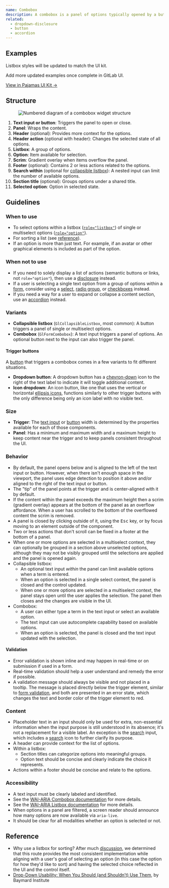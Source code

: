 ```yaml
---
name: Combobox
description: A combobox is a panel of options typically opened by a button or text input.
related:
  - dropdown-disclosure
  - button
  - accordion
---
```


## Examples

<story-viewer story-name="base-new-dropdowns-listbox--default" title="Default listbox (in progress)"></story-viewer>

<note>Listbox styles will be updated to match the UI kit.</note>

<todo>Add more updated examples once complete in GitLab UI.</todo>

[View in Pajamas UI Kit →](https://www.figma.com/file/qEddyqCrI7kPSBjGmwkZzQ/%F0%9F%93%99-Component-library?node-id=425%3A14&t=rmPjyHqeWCnLnYDJ-11)

## Structure

<figure class="figure" role="figure" aria-label="Combobox widget structure">
  <img class="figure-img" src="/img/dropdown-combobox-structure.svg" alt="Numbered diagram of a combobox widget structure" role="img" />
</figure>

1. **Text input or button**: Triggers the panel to open or close.
1. **Panel**: Wraps the content.
1. **Header** (optional): Provides more context for the options.
1. **Header action** (optional with header): Changes the selected state of all options.
1. **Listbox**: A group of options.
1. **Option**: Item available for selection.
1. **Scrim**: Gradient overlay when items overflow the panel.
1. **Footer** (optional): Contains 2 or less actions related to the options.
1. **Search within** (optional for [collapsible listbox](#variants)): A nested input can limit the number of available options.
1. **Section title** (optional): Groups options under a shared title.
1. **Selected option**: Option in selected state.

## Guidelines

### When to use

- To select options within a listbox ([`role="listbox"`](https://www.w3.org/TR/wai-aria-1.2/#listbox)) of single or multiselect options ([`role="option"`](https://www.w3.org/TR/wai-aria-1.2/#option)).
- For sorting a list (see [reference](#reference)).
- If an option is more than just text. For example, if an avatar or other graphical elements is included as part of the option.

### When not to use

- If you need to solely display a list of actions (semantic buttons or links, not `role="option"`), then use a [disclosure](/components/dropdown-disclosure) instead.
- If a user is selecting a single text option from a group of options within a [form](/patterns/forms), consider using a [select](/components/select), [radio group](/components/radio-button), or [checkboxes](/components/checkbox) instead.
- If you need a way for a user to expand or collapse a content section, use an [accordion](/components/accordion) instead.

### Variants

- **Collapsible listbox** (`GlCollapsibleListbox`, most common): A button triggers a panel of single or multiselect options.
- **Combobox** (`GlFormCombobox`): A text input triggers a panel of options. An optional button next to the input can also trigger the panel.

#### Trigger buttons

A [button](/components/button) that triggers a combobox comes in a few variants to fit different situations.

- **Dropdown button**: A dropdown button has a [chevron-down](https://gitlab-org.gitlab.io/gitlab-svgs/?q=~chevron-down) icon to the right of the text label to indicate it will toggle additional content.
- **Icon dropdown**: An icon button, like one that uses the vertical or horizontal [ellipsis icons](https://gitlab-org.gitlab.io/gitlab-svgs/?q=elli), functions similarly to other trigger buttons with the only difference being only an icon label with no visible text.

### Size

- **Trigger**: The [text input](/components/text-input) or [button](/components/button) width is determined by the properties available for each of those components.
- **Panel**: Has a minimum and maximum width and a maximum height to keep content near the trigger and to keep panels consistent throughout the UI.

### Behavior

- By default, the panel opens below and is aligned to the left of the text input or button. However, when there isn't enough space in the viewport, the panel uses edge detection to position it above and/or aligned to the right of the text input or button.
- The "tip" of the panel points at the trigger and is center-aligned with it by default.
- If the content within the panel exceeds the maximum height then a scrim (gradient overlay) appears at the bottom of the panel as an overflow affordance. When a user has scrolled to the bottom of the overflowed content the scrim is removed.
- A panel is closed by clicking outside of it, using the <kbd>Esc</kbd> key, or by focus moving to an element outside of the component.
- Two or less actions that don't scroll can be fixed in a footer at the bottom of a panel.
- When one or more options are selected in a multiselect context, they can optionally be grouped in a section above unselected options, although they may not be visibly grouped until the selections are applied and the panel is opened again.
- Collapsible listbox:
  - An optional text input _within_ the panel can limit available options when a term is entered.
  - When an option is selected in a single select context, the panel is closed and the control updated.
  - When one or more options are selected in a multiselect context, the panel stays open until the user applies the selection. The panel then closes and the changes are visible in the UI.
- Combobox:
  - A user can either type a term in the text input or select an available option.
  - The text input can use autocomplete capability based on available options.
  - When an option is selected, the panel is closed and the text input updated with the selection.

#### Validation

- Error validation is shown inline and may happen in real-time or on submission if used in a form.
- Real-time validation should help a user understand and remedy the error if possible.
- A validation message should always be visible and not placed in a tooltip. The message is placed directly below the trigger element, similar to [form validation](/patterns/forms/#validation), and both are presented in an error state, which changes the text and border color of the trigger element to red.

### Content

- Placeholder text in an input should only be used for extra, non-essential information when the input purpose is still understood in its absence; it's not a replacement for a visible label. An exception is the [search](/components/search) input, which includes a [search](https://gitlab-org.gitlab.io/gitlab-svgs/?q=~search) icon to further clarify its purpose.
- A header can provide context for the list of options.
- Within a listbox:
  - Section titles can categorize options into meaningful groups.
  - Option text should be concise and clearly indicate the choice it represents.
- Actions within a footer should be concise and relate to the options.

### Accessibility

- A text input must be clearly labeled and identified.
- See the [WAI-ARIA Combobox documentation](https://www.w3.org/WAI/ARIA/apg/patterns/combobox/) for more details.
- See the [WAI-ARIA Listbox documentation](https://www.w3.org/WAI/ARIA/apg/patterns/listbox/) for more details.
- When options in a panel are filtered, a screen reader should announce how many options are now available via `aria-live`.
- It should be clear for all modalities whether an option is selected or not.

## Reference

- Why use a listbox for sorting? After much [discussion](https://gitlab.com/gitlab-org/gitlab/-/issues/346804#note_749546915), we determined that this route provides the most consistent implementation while aligning with a user's goal of selecting an option (in this case the option for how they'd like to sort) and having the selected choice reflected in the UI and the control itself.
- [Drop-Down Usability: When You Should (and Shouldn’t) Use Them](https://baymard.com/blog/drop-down-usability), by Baymard Institute
